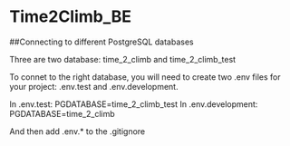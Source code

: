 # Time2Climb_BE

##Connecting to different PostgreSQL databases

Three are two database: time_2_climb and time_2_climb_test

To connet to the right database, you will need to create two .env files for your project: .env.test and .env.development.

In .env.test: PGDATABASE=time_2_climb_test
In .env.development: PGDATABASE=time_2_climb

And then add .env.\* to the .gitignore
